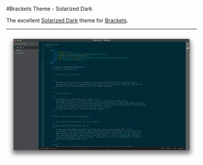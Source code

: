 #Brackets Theme - Solarized Dark

The excellent [Solarized Dark](http://ethanschoonover.com/solarized) theme for [Brackets](http://brackets.io/).

<hr>

![Solarized Dark Brackets Theme](screenshot.png)
